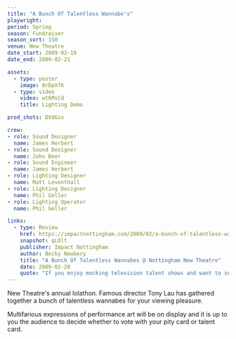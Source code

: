 ```yaml
---
title: "A Bunch Of Talentless Wannabe's"
playwright:
period: Spring
season: Fundraiser
season_sort: 150
venue: New Theatre
date_start: 2009-02-19
date_end: 2009-02-21

assets:
  - type: poster
    image: 8rDpXfK
  - type: video
    video: wt6MsCd
    title: Lighting Demo

prod_shots: DVdGzx

crew:
- role: Sound Designer
  name: James Herbert
- role: Sound Designer
  name: John Beer
- role: Sound Engineer
  name: James Herbert
- role: Lighting Designer
  name: Matt Leventhall
- role: Lighting Designer
  name: Phil Geller
- role: Lighting Operator
  name: Phil Geller

links:
  - type: Review
    href: https://impactnottingham.com/2009/02/a-bunch-of-talentless-wannabes-the-new-theatre/
    snapshot: qLOlt
    publisher: Impact Nottingham
    author: Becky Newbery
    title: "A Bunch Of Talentless Wannabes @ Nottingham New Theatre"
    date: 2009-02-20
    quote: "If you enjoy mocking television talent shows and want to see some very witty acts, this is a must see performance! It runs from Thursday 19th February until Saturday 21st February. Keep your eyes out for Britney Spears and the Vengaboys!"
---
```


New Theatre's annual lolathon. Famous director Tony Lau has gathered together a bunch of talentless wannabes for your viewing pleasure.

Multifarious expressions of performance art will be on display and it is up to you the audience to decide whether to vote with your pity card or talent card.
